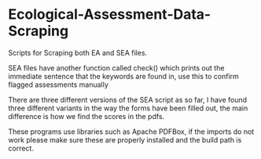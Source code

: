 # Ecological-Assessment-Data-Scraping
Scripts for Scraping both EA and SEA files.

SEA files have another function called check() which prints out the immediate sentence
  that the keywords are found in, use this to confirm flagged assessments manually

There are three different versions of the SEA script as so far, I have found three 
  different variants in the way the forms have been filled out, the main difference 
  is how we find the scores in the pdfs.

These programs use libraries such as Apache PDFBox, if the imports do not work please 
  make sure these are properly installed and the build path is correct.

